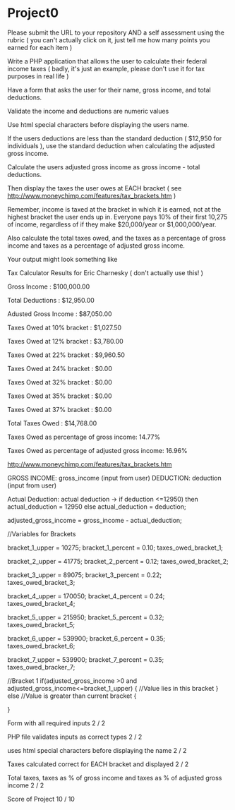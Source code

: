 # Project0

Please submit the URL to your repository AND a self assessment using the rubric ( you can't actually click on it, just tell me how many points you earned for each item )

Write a PHP application that allows the user to calculate their federal income taxes ( badly, it's just an example, please don't use it for tax purposes in real life )

Have a form that asks the user for their name, gross income, and total deductions.

Validate the income and deductions are numeric values

Use html special characters before displaying the users name.

If the users deductions are less than the standard deduction ( $12,950 for individuals ), use the standard deduction when calculating the adjusted gross income.

Calculate the users adjusted gross income as gross income - total deductions.

Then display the taxes the user owes at EACH bracket ( see http://www.moneychimp.com/features/tax_brackets.htm )

Remember, income is taxed at the bracket in which it is earned, not at the highest bracket the user ends up in.  Everyone pays 10% of their first 10,275 of income, regardless of if they make $20,000/year or $1,000,000/year.

Also calculate the total taxes owed, and the taxes as a percentage of gross income and taxes as a percentage of adjusted gross income.

Your output might look something like

Tax Calculator Results for Eric Charnesky ( don't actually use this! )  

Gross Income : $100,000.00  

Total Deductions : $12,950.00  

Adusted Gross Income : $87,050.00  

Taxes Owed at 10% bracket : $1,027.50  

Taxes Owed at 12% bracket : $3,780.00  

Taxes Owed at 22% bracket : $9,960.50  

Taxes Owed at 24% bracket : $0.00  

Taxes Owed at 32% bracket : $0.00  

Taxes Owed at 35% bracket : $0.00  

Taxes Owed at 37% bracket : $0.00  

Total Taxes Owed : $14,768.00  

Taxes Owed as percentage of gross income: 14.77%  

Taxes Owed as percentage of adjusted gross income: 16.96%  

http://www.moneychimp.com/features/tax_brackets.htm

GROSS INCOME:         gross_income (input from user)
DEDUCTION:            deduction    (input from user)

Actual Deduction:     actual deduction ->  if deduction <=12950) then actual_deduction = 12950 else actual_deduction = deduction;

adjusted_gross_income = gross_income - actual_deduction;

//Variables for Brackets

bracket_1_upper = 10275;  bracket_1_percent = 0.10;  taxes_owed_bracket_1;  

bracket_2_upper = 41775;  bracket_2_percent = 0.12;  taxes_owed_bracket_2;  

bracket_3_upper = 89075;  bracket_3_percent = 0.22;  taxes_owed_bracket_3;  

bracket_4_upper = 170050; bracket_4_percent = 0.24;  taxes_owed_bracket_4;  

bracket_5_upper = 215950; bracket_5_percent = 0.32;  taxes_owed_bracket_5;  

bracket_6_upper = 539900; bracket_6_percent = 0.35;  taxes_owed_bracket_6;  

bracket_7_upper = 539900; bracket_7_percent = 0.35;  taxes_owed_bracker_7;  

//Bracket 1
if(adjusted_gross_income >0 and adjusted_gross_income<=bracket_1_upper)
{
     //Value lies in this bracket
}
else //Value is greater than current bracket
{

}

Form with all required inputs                                       2 / 2

PHP file validates inputs as correct types                         2  / 2

uses html special characters before displaying the name           2  / 2

Taxes calculated correct for EACH bracket and displayed           2  / 2

Total taxes, taxes as % of gross income and taxes as % of adjusted gross income 2  / 2

Score of Project 10 / 10
